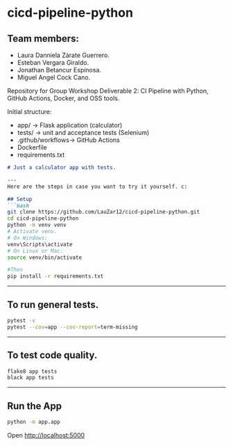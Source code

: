 # cicd-pipeline-python

## Team members:
- Laura Danniela Zárate Guerrero.
- Esteban Vergara Giraldo.
- Jonathan Betancur Espinosa.
- Miguel Angel Cock Cano.

Repository for Group Workshop Deliverable 2: CI Pipeline with Python, GitHub Actions, Docker, and OSS tools.

Initial structure:
- app/             -> Flask application (calculator)
- tests/           -> unit and acceptance tests (Selenium)
- .github/workflows-> GitHub Actions
- Dockerfile
- requirements.txt

````markdown
# Just a calculator app with tests.

---
Here are the steps in case you want to try it yourself. c:

## Setup
```bash
git clone https://github.com/LauZar12/cicd-pipeline-python.git
cd cicd-pipeline-python
python -m venv venv
# Activate venv.
# On Windows:
venv\Scripts\activate
# On Linux or Mac:
source venv/bin/activate

#Then
pip install -r requirements.txt
````

---

## To run general tests.

```bash
pytest -v
pytest --cov=app --cov-report=term-missing
```

---

## To test code quality.

```bash
flake8 app tests
black app tests
```

---

## Run the App

```bash
python -m app.app
```

Open [http://localhost:5000](http://localhost:5000)

